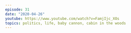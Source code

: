 ```yaml
---
episode: 31
date: "2020-04-26"
youtube: https://www.youtube.com/watch?v=FamjIjc_XOs
topics: politics, life, baby cannon, cabin in the woods
---
```


